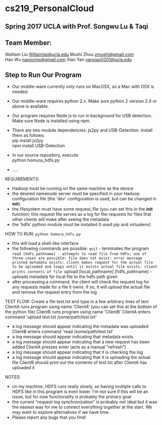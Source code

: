 # cs219_PersonalCloud

## Spring 2017 UCLA with Prof. Songwu Lu  & Taqi 

## Team Member:
Walliam Liu     Willaimlai@ucla.edu
Mushi Zhou		zmushi@gmail.com       
Hao Wu          nanocmp@gmail.com 
Xiao Yan        yanxiao0201@ucla.edu


##  Step to Run Our Program

 * Our middle-ware currently only runs on MacOSX, so a Mac with OSX is needed.    
 * Our middle-ware requires python 2.x. Make sure python 2 version 2.4 or above is available.   
 * Our program requires Node js to run in background for USB detection. Make sure Node is installed using npm.   
 * There are two module dependencies: js2py and USB-Detection. Install them as follows:   
    pip install js2py    
    npm install USB-Detection   
 * In our source repository, execute    
    python homura_hdfs.py

* .....    


REQUIREMENTS:
- Hadoop must be running on the same machine as the device
- the desired namenode server must be specified in your Hadoop configuration file (the 'dev' configuration is used, but can be changed in __init__)
- the filesystem must have some request_file (you can set this in the __init__ function; this request file serves as a log for the requests for files that other clients will make after seeing the metadata
- the 'hdfs' python module must be installed (I used pip and virtualenv)


HOW TO RUN:
`python homura_hdfs.py`
- this will load a shell-like interface
- the following commands are possible:
    `quit` - terminates the program
    `read [hdfs_pathname] - attempts to read file from hdfs; one of three cases are possible:
        file does not exist: error message printed
        metadata exists: client makes request for the actual file to be uploaded and loops until it exists
        actual file exists: client prints contents of file
    `upload [local_pathname] [hdfs_pathname] - uploads metadata for local file to the hdfs path given
- after processing a command, the client will check the request log for any requests made for a file it owns. if so, it will upload the actual file and remove the request entry from the log


TEST FLOW:
Create a file test.txt and type in a few arbitrary lines of text
ClientA runs program using name 'ClientA' (you can set this at the bottom of the python file)
ClientB runs program using name 'ClientB'
ClientA enters command 'upload test.txt /some/path/test.txt'
- a log message should appear indicating the metadata was uploaded
ClientB enters command 'read /some/path/test.txt'
- a log message should appear indicating that metadata exists
- a log message should appear indicating that a new request has been added
ClientA presses enter (acts as a manual "refresh")
- a log message should appear indicating that it is checking the log
- a log message should appear indicating that it is uploading the actual file
ClientB should print out the contents of test.txt after ClientA has uploaded it


NOTES:
- on my machine, HDFS runs really slowly, so having multiple calls to HDFS like in this program is even lower. I'm not sure if this will be an issue, but for now functionality is probably the primary goal
- the current "request log synchronization" is probably not ideal but it was the easiest way for me to connect everything together at the start. We may want to explore alternatives if we have time.
- Please report any bugs that you find!
